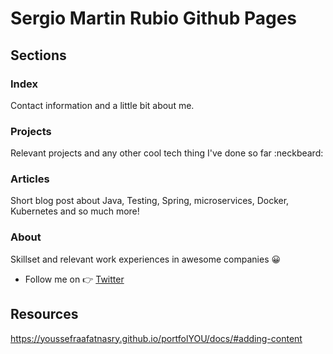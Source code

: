 # Sergio Martin Rubio Github Pages

## Sections
### Index
Contact information and a little bit about me.
### Projects
Relevant projects and any other cool tech thing I've done so far :neckbeard:
### Articles
Short blog post about Java, Testing, Spring, microservices, Docker, Kubernetes and so much more!
### About
Skillset and relevant work experiences in awesome companies :grinning:

- Follow me on :point_right: [Twitter](https://twitter.com/smartinrub)

## Resources

https://youssefraafatnasry.github.io/portfolYOU/docs/#adding-content
